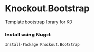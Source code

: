 Knockout.Bootstrap
==================

Template bootstrap library for KO

### Install using Nuget

```
Install-Package Knockout.Bootstrap
```
